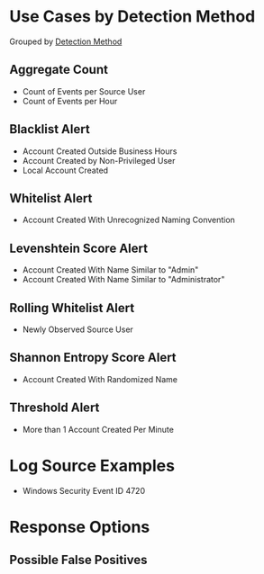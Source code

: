# Use Cases by Detection Method

Grouped by [Detection Method](/Detection-Methods.md)

## Aggregate Count
- Count of Events per Source User
- Count of Events per Hour
 

## Blacklist Alert
- Account Created Outside Business Hours
- Account Created by Non-Privileged User
- Local Account Created 


## Whitelist Alert
- Account Created With Unrecognized Naming Convention


## Levenshtein Score Alert
- Account Created With Name Similar to "Admin"
- Account Created With Name Similar to "Administrator"


## Rolling Whitelist Alert
- Newly Observed Source User


## Shannon Entropy Score Alert
- Account Created With Randomized Name


## Threshold Alert
- More than 1 Account Created Per Minute


# Log Source Examples
- Windows Security Event ID 4720


# Response Options


## Possible False Positives
